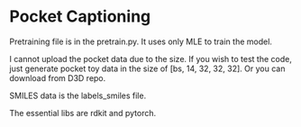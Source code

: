 # Pocket Captioning

Pretraining file is in the pretrain.py. It uses only MLE to train the model.

I cannot upload the pocket data due to the size. If you wish to test the code, just generate pocket toy data in the size of [bs, 14, 32, 32, 32]. Or you can download from D3D repo.

SMILES data is the labels_smiles file.

The essential libs are rdkit and pytorch.
